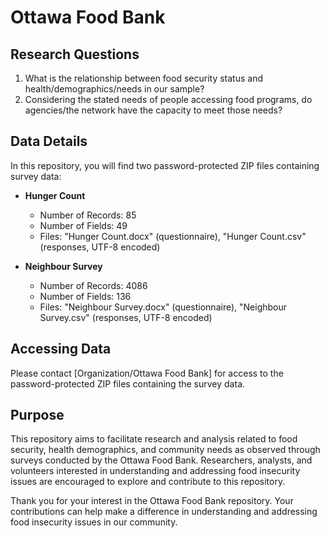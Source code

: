 # Ottawa Food Bank

## Research Questions
1. What is the relationship between food security status and health/demographics/needs in our sample?
2. Considering the stated needs of people accessing food programs, do agencies/the network have the capacity to meet those needs?

## Data Details
In this repository, you will find two password-protected ZIP files containing survey data:

- **Hunger Count**
  - Number of Records: 85
  - Number of Fields: 49
  - Files: "Hunger Count.docx" (questionnaire), "Hunger Count.csv" (responses, UTF-8 encoded)

- **Neighbour Survey**
  - Number of Records: 4086
  - Number of Fields: 136
  - Files: "Neighbour Survey.docx" (questionnaire), "Neighbour Survey.csv" (responses, UTF-8 encoded)

## Accessing Data
Please contact [Organization/Ottawa Food Bank] for access to the password-protected ZIP files containing the survey data.

## Purpose
This repository aims to facilitate research and analysis related to food security, health demographics, and community needs as observed through surveys conducted by the Ottawa Food Bank. Researchers, analysts, and volunteers interested in understanding and addressing food insecurity issues are encouraged to explore and contribute to this repository.

Thank you for your interest in the Ottawa Food Bank repository. Your contributions can help make a difference in understanding and addressing food insecurity issues in our community.
